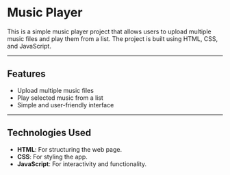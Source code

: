 # **Music Player**

This is a simple music player project that allows users to upload multiple music files and play them from a list. The project is built using HTML, CSS, and JavaScript.

---

## **Features**

- Upload multiple music files
- Play selected music from a list
- Simple and user-friendly interface

---

## **Technologies Used**
- **HTML**: For structuring the web page.
- **CSS**: For styling the app.
- **JavaScript**: For interactivity and functionality.
